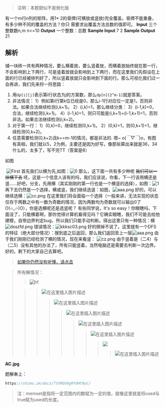 > 注明：本题貌似不是弱化版	

<!--more-->


有一个m行n列的矩阵，用1* 2的骨牌(可横放或竖放)完全覆盖，骨牌不能重叠，有多少种不同的覆盖的方法？你只
需要求出覆盖方法总数的值即可。
**Input**
三个整数数n,m
n<=10
**Output**
一个整数：总数
**Sample Input**
7 2
**Sample Output**
21

## 解析

铺一块砖一共有两种情况，要么横着放，要么竖着放，而横着放始终就在那一行，不会影响到上下两行，可是竖着放就会影响到上下两行，而在这里我们先假设在上面的行已经被排列好了，所以竖着放就只会影响到下面的行。那么可视化我们过一会再讲，我们先来捋一捋思路：

1. 用`dp[i][j]`表示第i行状态为j的方案数，那么`dp[n][2^m-1]`就是答案。  
2. 非法情况：
   1）例如第i行第k位已经是0，那么i-1行对应位一定是1，否则非法。如果合法继续检测(i,k+1)。
   2）(i,k)=1，那么继续分类： 
   3）(i-1,k)=0，合法，继续检测(i,k+1)。
   4）(i-1,k)=1，则只可能是(i,k+1)=(i-1,k+1)=1，否则非法。如果合法继续检测(i,k+2)。
3. 对于第一行： 
   1）(0,k)=0，继续检测(0,k+1)。
   2）(0,k)=1，则(0,k+1)=1，继续检测(0,k+2)。
4. 任意需要检测(0,k+2)且k==m-1的情况，都是非法的.
   嗯~ o(*￣▽￣*)o，有图有真相，我们就以5，2为例，主要还是因为好写，像那些算出来就是36，34什么的，太多了，写不完TT（答案是8）



如图

​	![First](https://i.loli.net/2019/08/08/iGPtpzkQ4EsZbWx.png)
首先我们以横为先,如图：![0](https://i.loli.net/2019/08/08/uhjneVJRD4HEWIb.png)
那么，这下面一共有多少种呢
~~我们可以一排横下去~~ 呸，这是一个信息人该有的吗，我们应该说，你看，下一行该用横还是竖……好吧，分支，先用横（其实刚刚的第一行也是一个横竖的选择），如图：![1](https://i.loli.net/2019/08/08/9HXt4bEdgVFr1jf.png)
再下去仍然是一个选择，横或竖，我们继续选竖：如图，![aaa.png](https://i.loli.net/2019/08/08/NRfTqwJomY9Vi5g.png)
好的，可以继续选横：![cc.png](https://i.loli.net/2019/08/08/lCsTngxcGJ1YhAd.png)
在这里我们将会面临一个选择（一般来讲，无法实现的状态仅存于两数之中有一数为奇数的情况，因为两数均为奇数就可以输出0了O(∩_∩)O），你是选横呢还是选竖呢？
有些同学说，It's so easy！你眼瞎吗，下面没了，只能横着啊，那你觉得计算机看得见吗？它确实眼瞎，我们不可能去给他建模，自带边界判定bug，所以我们只能手动判断。得出这里只有一种情况：横![dsszfd.png](https://i.loli.net/2019/08/08/lZasKptSYDTUkwj.png)
错误情况：![kkksc03.png](https://i.loli.net/2019/08/08/93wNhmlkL8Mp6Du.png)
好的擦掉不说了。这里就有一个DFS的特征（绝大部分情况）：搜到底之后返回，那么我们返回至上一层![aaa.png](https://i.loli.net/2019/08/08/NRfTqwJomY9Vi5g.png)
由于我们刚刚已经检测了横的情况，现在来看竖：
![cz.png](https://i.loli.net/2019/08/08/VEQeNz3TbxiMFOt.png)
由于竖着是（二4）与（二5）没有其他的办法了，所有只能竖着，当然电脑还是需要去判断一次边界。好的，剩下的大家自己去算吧。

>[如果你仍然没有听懂，请点击](http://iwo.im/?q=%E5%A6%82%E4%BD%95%E6%91%B8%E9%B1%BC)



>所有解情况：
>
>> ![hf](https://img-blog.csdnimg.cn/20190707205155339.png?x-oss-process=image/watermark,type_ZmFuZ3poZW5naGVpdGk,shadow_10,text_aHR0cHM6Ly9ibG9nLmNzZG4ubmV0L1Rhbmd3YW5famVmZg==,size_16,color_FFFFFF,t_70)
>
>> > ![在这里插入图片描述](https://img-blog.csdnimg.cn/20190708144344275.png?x-oss-process=image/watermark,type_ZmFuZ3poZW5naGVpdGk,shadow_10,text_aHR0cHM6Ly9ibG9nLmNzZG4ubmV0L1Rhbmd3YW5famVmZg==,size_16,color_FFFFFF,t_70)
>> >
>> > > ![在这里插入图片描述](https://img-blog.csdnimg.cn/20190708144502631.png?x-oss-process=image/watermark,type_ZmFuZ3poZW5naGVpdGk,shadow_10,text_aHR0cHM6Ly9ibG9nLmNzZG4ubmV0L1Rhbmd3YW5famVmZg==,size_16,color_FFFFFF,t_70)
>> > >
>> > > > ![在这里插入图片描述](https://img-blog.csdnimg.cn/20190708144714533.png?x-oss-process=image/watermark,type_ZmFuZ3poZW5naGVpdGk,shadow_10,text_aHR0cHM6Ly9ibG9nLmNzZG4ubmV0L1Rhbmd3YW5famVmZg==,size_16,color_FFFFFF,t_70)
>> > > >
>> > > > > ![在这里插入图片描述](https://img-blog.csdnimg.cn/20190708144802897.png?x-oss-process=image/watermark,type_ZmFuZ3poZW5naGVpdGk,shadow_10,text_aHR0cHM6Ly9ibG9nLmNzZG4ubmV0L1Rhbmd3YW5famVmZg==,size_16,color_FFFFFF,t_70)
>> > > > >
>> > > > > > ![在这里插入图片描述](https://img-blog.csdnimg.cn/2019070814492275.png?x-oss-process=image/watermark,type_ZmFuZ3poZW5naGVpdGk,shadow_10,text_aHR0cHM6Ly9ibG9nLmNzZG4ubmV0L1Rhbmd3YW5famVmZg==,size_16,color_FFFFFF,t_70)
>> > > > > >
>> > > > > > > ![](https://img-blog.csdnimg.cn/20190708144959646.png?x-oss-process=image/watermark,type_ZmFuZ3poZW5naGVpdGk,shadow_10,text_aHR0cHM6Ly9ibG9nLmNzZG4ubmV0L1Rhbmd3YW5famVmZg==,size_16,color_FFFFFF,t_70)
>> > > > > > >
>> > > > > > > > ![在这里插入图片描述](https://img-blog.csdnimg.cn/20190708145029390.png?x-oss-process=image/watermark,type_ZmFuZ3poZW5naGVpdGk,shadow_10,text_aHR0cHM6Ly9ibG9nLmNzZG4ubmV0L1Rhbmd3YW5famVmZg==,size_16,color_FFFFFF,t_70)

**AC.jpg**

题解奉上：

```C++
https://shimo.im/docs/TtVRGh9gRYdHt9yC/ 
```

> 注：memset是指将一定范围内的数赋为一定的值，就像这里就是将used与true赋为used的长度。
